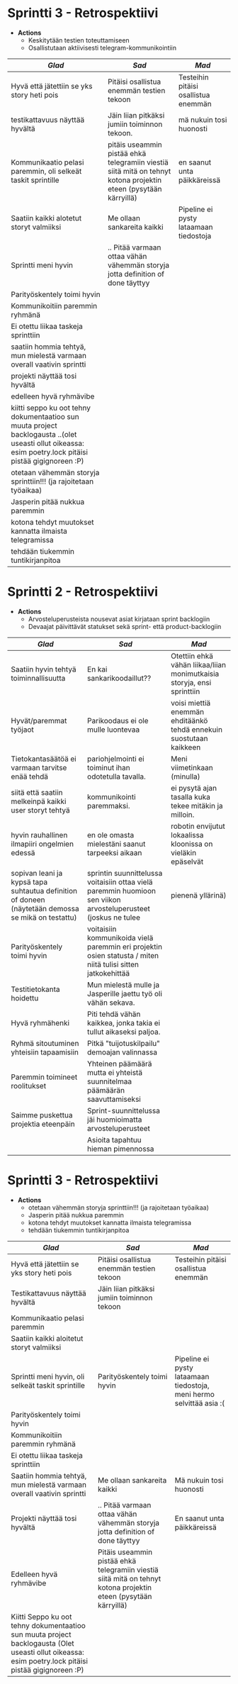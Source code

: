 # Sprintti 3 - Retrospektiivi
* **Actions**
   * Keskitytään testien toteuttamiseen
   * Osallistutaan aktiivisesti telegram-kommunikointiin

|_Glad_                                                          |_Sad_                                                           |_Mad_                                                           |
|----------------------------------------------------------------|----------------------------------------------------------------|----------------------------------------------------------------|
|Hyvä että jätettiin se yks story heti pois                      |Pitäisi osallistua enemmän testien tekoon                       |Testeihin pitäisi osallistua enemmän                            |
|testikattavuus näyttää hyvältä                                  |Jäin liian pitkäksi jumiin toiminnon tekoon.                    |mä nukuin tosi huonosti                                         |
|Kommunikaatio pelasi paremmin, oli selkeät taskit sprintille    |pitäis useammin pistää ehkä telegramiin viestiä siitä mitä on tehnyt kotona projektin eteen (pysytään kärryillä)|en saanut unta päikkäreissä|
|Saatiin kaikki alotetut storyt valmiiksi                        |Me ollaan sankareita kaikki                                     |Pipeline ei pysty lataamaan tiedostoja| meni hermo selvittää asia :(.|
|Sprintti meni hyvin                                             |.. Pitää varmaan ottaa vähän vähemmän storyja jotta definition of done täyttyy|                                                  |
|Parityöskentely toimi hyvin                                     |                                                                |                                                                |
|Kommunikoitiin paremmin ryhmänä                                 |                                                                |                                                                |
|Ei otettu liikaa taskeja sprinttiin                             |                                                                |                                                                |
|saatiin hommia tehtyä, mun mielestä varmaan overall vaativin sprintti|                                                           |                                                                |
|projekti näyttää tosi hyvältä                                   |                                                                |                                                                |
|edelleen hyvä ryhmävibe                                         |                                                                |                                                                |
|kiitti seppo ku oot tehny dokumentaatioo sun muuta project backlogausta ..(olet useasti ollut oikeassa: esim poetry.lock pitäisi pistää gigignoreen :P)||                                         |
|otetaan vähemmän storyja sprinttiin!!! (ja rajoitetaan työaikaa)|                                                                |                                                                |
|Jasperin pitää nukkua paremmin                                  |                                                                |                                                                |
|kotona tehdyt muutokset kannatta ilmaista telegramissa          |                                                                |                                                                |
|tehdään tiukemmin tuntikirjanpitoa                              |                                                                |                                                                |

# Sprintti 2 - Retrospektiivi
* **Actions**
   * Arvosteluperusteista nousevat asiat kirjataan sprint backlogiin
   * Devaajat päivittävät statukset sekä sprint- että product-backlogiin

|_Glad_                                                          |_Sad_                                                           |_Mad_                                                           |
|----------------------------------------------------------------|----------------------------------------------------------------|----------------------------------------------------------------|
|Saatiin hyvin tehtyä toiminnallisuutta                          |En kai sankarikoodaillut??                                      |Otettiin ehkä vähän liikaa/liian monimutkaisia storyja, ensi sprinttiin
|Hyvät/paremmat työjaot                                          |Parikoodaus ei ole mulle luontevaa                              |voisi miettiä enemmän ehditäänkö tehdä ennekuin suostutaan kaikkeen
|Tietokantasäätöä ei varmaan tarvitse enää tehdä                 |pariohjelmointi ei toiminut ihan odotetulla tavalla.            |Meni viimetinkaan (minulla)
|siitä että saatiin melkeinpä kaikki user storyt tehtyä          |kommunikointi paremmaksi.                                       |ei pysytä ajan tasalla kuka tekee mitäkin ja milloin.
|hyvin rauhallinen ilmapiiri ongelmien edessä                    |en ole omasta mielestäni saanut tarpeeksi aikaan                |robotin envijutut lokaalissa kloonissa on vieläkin epäselvät
|sopivan leani ja kypsä tapa suhtautua definition of doneen (näytetään demossa se mikä on testattu)|sprintin suunnittelussa voitaisiin ottaa vielä paremmin huomioon sen viikon arvosteluperusteet (joskus ne tulee |pienenä yllärinä)|En tiennyt mitä priorisoida kun työjako oli sekava
|Parityöskentely toimi hyvin                                     |voitaisiin kommunikoida vielä paremmin eri projektin osien statusta / miten niitä tulisi sitten jatkokehittää|
|Testitietokanta hoidettu                                        |Mun mielestä mulle ja Jasperille jaettu työ oli vähän sekava.   |
|Hyvä ryhmähenki                                                 |Piti tehdä vähän kaikkea, jonka takia ei tullut aikaseksi paljoa.|
|Ryhmä sitoutuminen yhteisiin tapaamisiin                        |Pitkä "tuijotuskilpailu" demoajan valinnassa                    |
|Paremmin toimineet roolitukset                                  |Yhteinen päämäärä mutta ei yhteistä suunnitelmaa päämäärän saavuttamiseksi|
|Saimme puskettua projektia eteenpäin                            |Sprint-suunnittelussa jäi huomioimatta arvosteluperusteet       |
|                                                                |Asioita tapahtuu hieman pimennossa                              |


# Sprintti 3 - Retrospektiivi
* **Actions**
   * otetaan vähemmän storyja sprinttiin!!! (ja rajoitetaan työaikaa)
   * Jasperin pitää nukkua paremmin
   * kotona tehdyt muutokset kannatta ilmaista telegramissa
   * tehdään tiukemmin tuntikirjanpitoa

| _Glad_                                                   | _Sad_                                                         | _Mad_                                                             |
|----------------------------------------------------------|---------------------------------------------------------------|-------------------------------------------------------------------|
| Hyvä että jätettiin se yks story heti pois               | Pitäisi osallistua enemmän testien tekoon                     | Testeihin pitäisi osallistua enemmän                                |
| Testikattavuus näyttää hyvältä                            | Jäin liian pitkäksi jumiin toiminnon tekoon                  |                                                                    |
| Kommunikaatio pelasi paremmin                             |                                                               |                                                                    |
| Saatiin kaikki aloitetut storyt valmiiksi                 |                                                               |                                                                    |
| Sprintti meni hyvin, oli selkeät taskit sprintille         | Parityöskentely toimi hyvin                                    | Pipeline ei pysty lataamaan tiedostoja, meni hermo selvittää asia :( |
| Parityöskentely toimi hyvin                                |                                                               |                                                                    |
| Kommunikoitiin paremmin ryhmänä                           |                                                               |                                                                    |
| Ei otettu liikaa taskeja sprinttiin                       |                                                               |                                                                    |
| Saatiin hommia tehtyä, mun mielestä varmaan overall vaativin sprintti | Me ollaan sankareita kaikki                              | Mä nukuin tosi huonosti                                           |
| Projekti näyttää tosi hyvältä                             | .. Pitää varmaan ottaa vähän vähemmän storyja jotta definition of done täyttyy | En saanut unta päikkäreissä                                   |
| Edelleen hyvä ryhmävibe                                    | Pitäis useammin pistää ehkä telegramiin viestiä siitä mitä on tehnyt kotona projektin eteen (pysytään kärryillä) |                                                                   |
| Kiitti Seppo ku oot tehny dokumentaatioo sun muuta project backlogausta (Olet useasti ollut oikeassa: esim poetry.lock pitäisi pistää gigignoreen :P) | | |
